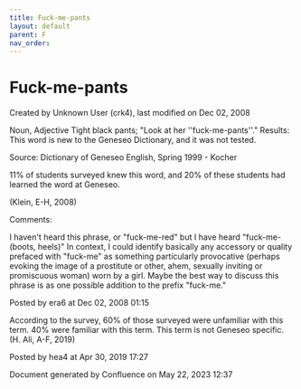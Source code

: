 ```yaml
---
title: Fuck-me-pants
layout: default
parent: F
nav_order:
---
```


# Fuck-me-pants

Created by  Unknown User (crk4), last modified on Dec 02, 2008

Noun, Adjective Tight black pants; &quot;Look at her ''fuck-me-pants''.&quot; Results: This word is new to the Geneseo Dictionary, and it was not tested. 

Source: Dictionary of Geneseo English, Spring 1999 - Kocher

11% of students surveyed knew this word, and 20% of these students had learned the word at Geneseo.

(Klein, E-H, 2008)

Comments:

I haven't heard this phrase, or &quot;fuck-me-red&quot; but I have heard &quot;fuck-me-(boots, heels)&quot; In context, I could identify basically any accessory or quality prefaced with &quot;fuck-me&quot; as something particularly provocative (perhaps evoking the image of a prostitute or other, ahem, sexually inviting or promiscuous woman) worn by a girl. Maybe the best way to discuss this phrase is as one possible addition to the prefix &quot;fuck-me.&quot;

Posted by era6 at Dec 02, 2008 01:15

According to the survey, 60% of those surveyed were unfamiliar with this term. 40% were familiar with this term. This term is not Geneseo specific. (H. Ali, A-F, 2019)

Posted by hea4 at Apr 30, 2019 17:27

Document generated by Confluence on May 22, 2023 12:37


